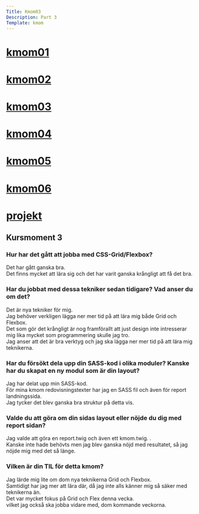 ```yaml
---
Title: Kmom03
Description: Part 3
Template: kmom
---
```

<div class="sidebar">
    <h1><a href="kmom01">kmom01</a></h1>
    <h1><a href="kmom02">kmom02</a></h1>
    <h1><a href="kmom03">kmom03</a></h1>
    <h1><a href="kmom04">kmom04</a></h1>
    <h1><a href="kmom05">kmom05</a></h1>
    <h1><a href="kmom06">kmom06</a></h1>
    <h1><a href="project">projekt</a></h1>
</div>
<div class="kmom">
<h2>Kursmoment 3</h2>
    <h3> Hur har det gått att jobba med CSS-Grid/Flexbox?</h3>
        <p>Det har gått ganska bra. <br>
            Det finns mycket att lära sig och det har varit ganska krångligt att få det bra. <br>
            </p>
    <h3> Har du jobbat med dessa tekniker sedan tidigare? Vad anser du om det?</h3>
        <p>Det är nya tekniker för mig. <br>
            Jag behöver verkligen lägga ner mer tid på att lära mig både Grid och Flexbox. <br>
            Det som gör det krångligt är nog framförallt att just design inte intresserar mig lika mycket som programmering skulle jag tro. <br>
            Jag anser att det är bra verktyg och jag ska lägga ner mer tid på att lära mig teknikerna. </p>
    <h3> Har du försökt dela upp din SASS-kod i olika moduler? Kanske har du skapat en ny modul som är din layout?</h3>
        <p>Jag har delat upp min SASS-kod. <br>
            För mina kmom redovisningstexter har jag en SASS fil och även för report landningssida. <br>
             Jag tycker det blev ganska bra struktur på detta vis.</p>
    <h3> Valde du att göra om din sidas layout eller nöjde du dig med report sidan?</h3>
        <p>Jag valde att göra en report.twig och även ett kmom.twig. . <br>
            Kanske inte hade behövts men jag blev ganska nöjd med resultatet, så jag nöjde mig med det så länge.</p>
    <h3> Vilken är din TIL för detta kmom?</h3>
        <p>Jag lärde mig lite om dom nya teknikerna Grid och Flexbox. <br>
            Samtidigt har jag mer att lära där, då jag inte alls känner mig så säker med teknikerna än. <br>
             Det var mycket fokus på Grid och Flex denna vecka. <br>
             vilket jag också ska jobba vidare med, dom kommande veckorna.</p>
</div>
<div class="main-footer">
    <a href="kmom02" aria-label="kmom02"><i class="fas fa-chevron-left"></i></a>
    <a href="kmom04" aria-label="kmom04"><i class="fas fa-chevron-right"></i></a>
</div>
